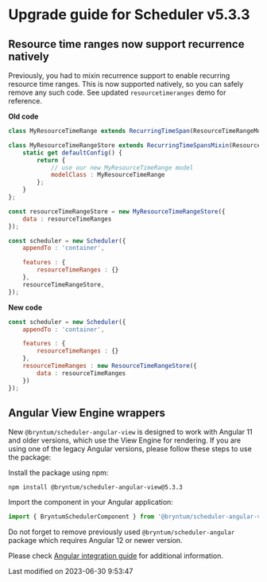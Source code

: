 # Upgrade guide for Scheduler v5.3.3

## Resource time ranges now support recurrence natively

Previously, you had to mixin recurrence support to enable recurring resource time ranges. This is now supported
natively, so you can safely remove any such code. See updated `resourcetimeranges` demo for reference.

**Old code**

```javascript
class MyResourceTimeRange extends RecurringTimeSpan(ResourceTimeRangeModel) {};

class MyResourceTimeRangeStore extends RecurringTimeSpansMixin(ResourceTimeRangeStore) {
    static get defaultConfig() {
        return {
            // use our new MyResourceTimeRange model
            modelClass : MyResourceTimeRange
        };
    }
};

const resourceTimeRangeStore = new MyResourceTimeRangeStore({
    data : resourceTimeRanges
});

const scheduler = new Scheduler({
    appendTo : 'container',

    features : {
        resourceTimeRanges : {}
    },
    resourceTimeRangeStore,
});
```

**New code**

```javascript
const scheduler = new Scheduler({
    appendTo : 'container',

    features : {
        resourceTimeRanges : {}
    },
    resourceTimeRanges : new ResourceTimeRangeStore({
        data : resourceTimeRanges
    })
});
```
## Angular View Engine wrappers

New `@bryntum/scheduler-angular-view` is designed to work with Angular 11 and older versions, which use the View Engine
for rendering. If you are using one of the legacy Angular versions, please follow these steps to use the package:

Install the package using npm:

```shell
npm install @bryntum/scheduler-angular-view@5.3.3
```

Import the component in your Angular application:

```typescript
import { BryntumSchedulerComponent } from '@bryntum/scheduler-angular-view';
```

Do not forget to remove previously used `@bryntum/scheduler-angular` package which requires Angular 12 or newer version.

Please check [Angular integration guide](#Scheduler/guides/integration/angular/guide.md#ivy-and-view-engine-wrappers) for
additional information.


<p class="last-modified">Last modified on 2023-06-30 9:53:47</p>